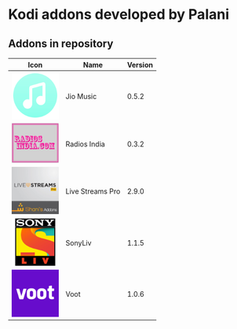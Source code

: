 # Kodi addons developed by Palani

## Addons in repository
|Icon|Name|Version|
|---|---|---|
|<img src="https://raw.githubusercontent.com/kkpalanisamy/PalaniKodiWork/master/zips/plugin.audio.jiomusic/icon.png" width="96">|Jio Music|0.5.2|
|<img src="https://raw.githubusercontent.com/kkpalanisamy/PalaniKodiWork/master/zips/plugin.audio.radiosindia/icon.png" width="96">|Radios India|0.3.2|
|<img src="https://raw.githubusercontent.com/kkpalanisamy/PalaniKodiWork/master/zips/plugin.video.live.streamspro/icon.png" width="96">|Live Streams Pro|2.9.0|
|<img src="https://raw.githubusercontent.com/kkpalanisamy/PalaniKodiWork/master/zips/plugin.video.sonyliv/icon.png" width="96">|SonyLiv|1.1.5|
|<img src="https://raw.githubusercontent.com/kkpalanisamy/PalaniKodiWork/master/zips/plugin.video.voot/icon.png" width="96">|Voot|1.0.6|
